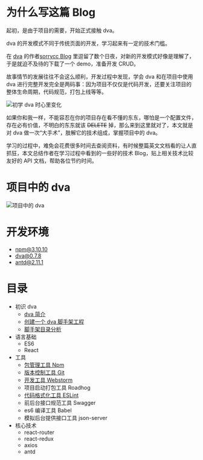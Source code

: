 
# 为什么写这篇 Blog
起初，是由于项目的需要，开始正式接触 dva。

dva 的开发模式不同于传统页面的开发，学习起来有一定的技术门槛。

 在 [dva](https://github.com/dvajs/dva) 的作者[sorrycc Blog](https://github.com/sorrycc/blog/issues) 里逗留了数个日夜，对新的开发模式好像是理解了，于是就迫不及待的下载了一个 demo，准备开发 CRUD。

故事情节的发展往往不会这么顺利，开发过程中发现，学会 dva 和在项目中使用 dva 进行完整开发完全是两码事：因为项目不仅仅是代码开发，还要关注项目的整体生命周期，代码规范，打包上线等等。

![初学 dva 时心里变化](https://static.oschina.net/uploads/img/201706/28145521_JbhX.png "初学 dva 时心里变化")

如果你和我一样，不能容忍在你的项目存在看不懂的东东，哪怕是一个配置文件，存在必有价值，不明白的东东就该 ~~DELETE~~ 掉，那么来到这里就对了，本文就是对 dva 做一次“大手术”，肢解它的技术组成，掌握项目中的 dva。

学习的过程中，难免会花费很多时间去查阅资料，有时候整篇英文文档看的让人直抓狂，本文总结作者在学习过程中看到的一些好的技术 Blog，贴上相关技术比较友好的 API 文档，帮助各位节约时间。


# 项目中的 dva
![项目中的 dva](https://static.oschina.net/uploads/img/201706/28150817_mtXq.png "项目中的 dva")

# 开发环境
- npm@3.10.10
- dva@0.7.8
- antd@2.11.1

# 目录
- 初识 dva
    - [dva 简介](https://github.com/dkvirus/dva/blob/master/doc/dva/dva%20%E7%AE%80%E4%BB%8B.md)
    - [创建一个 dva 脚手架工程](https://github.com/dkvirus/dva/blob/master/doc/dva/%E5%88%9B%E5%BB%BA%E4%B8%80%E4%B8%AA%20dva%20%E8%84%9A%E6%89%8B%E6%9E%B6%E5%B7%A5%E7%A8%8B.md)
    - [脚手架目录分析](https://github.com/dkvirus/dva/blob/master/doc/dva/dva%20%E8%84%9A%E6%89%8B%E6%9E%B6%E7%9B%AE%E5%BD%95%E5%88%86%E6%9E%90.md)
- 语言基础
    - ES6
    - React
- 工具
    - [包管理工具 Npm](https://github.com/dkvirus/dva/blob/master/doc/npm/npm%20%E7%9B%AE%E5%BD%95.md)	    
    - [版本控制工具 Git](https://github.com/dkvirus/dva/blob/master/doc/git/0%20%E7%9B%AE%E5%BD%95.md)
    - [开发工具 Webstorm](/doc/webstorm/install.md)
    - 项目启动打包工具 Roadhog
    - [代码格式化工具 ESLint](https://github.com/dkvirus/dva/blob/master/doc/eslint/Eslint%20%E8%B6%85%E7%AE%80%E5%8D%95%E5%85%A5%E9%97%A8%E6%95%99%E7%A8%8B.md)
    - 前后台接口规范工具 Swagger
    - es6 编译工具 Babel
    - 模拟后台提供接口工具 json-server
- 核心技术
    - react-router
    - react-redux
    - axios
    - antd






